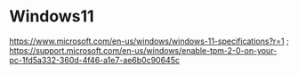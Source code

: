 # Windows11
https://www.microsoft.com/en-us/windows/windows-11-specifications?r=1 ; https://support.microsoft.com/en-us/windows/enable-tpm-2-0-on-your-pc-1fd5a332-360d-4f46-a1e7-ae6b0c90645c
